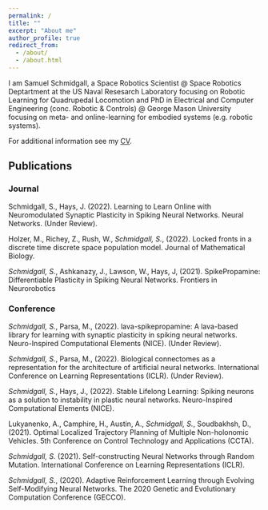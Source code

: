 ```yaml
---
permalink: /
title: ""
excerpt: "About me"
author_profile: true
redirect_from: 
  - /about/
  - /about.html
---
```


I am Samuel Schmidgall, a Space Robotics Scientist @ Space Robotics 
Deptartment at 
the US Naval Resesarch Laboratory focusing on Robotic Learning for 
Quadrupedal Locomotion and PhD in Electrical and Computer 
Engineering (conc. Robotic & Controls) @ George Mason University focusing 
on meta- and online-learning for embodied systems (e.g. robotic systems). 



For additional information see my [CV](https://github.com/SamuelSchmidgall/SamuelSchmidgall.github.io/blob/master/_data/SamuelSchmidgallCV.pdf).


## Publications

### Journal


Schmidgall, S., Hays, J. (2022). Learning to Learn Online 
with Neuromodulated Synaptic Plasticity in Spiking Neural Networks. 
Neural Networks. (Under Review).

Holzer, M., Richey, Z., Rush, W., *Schmidgall, S.*, (2022). 
Locked fronts in a discrete time discrete space population model. Journal 
of Mathematical Biology.


*Schmidgall, S.*, Ashkanazy, J., Lawson, W., Hays, J, (2021). 
SpikePropamine: Differentiable Plasticity in Spiking Neural Networks. 
Frontiers in Neurorobotics

### Conference

*Schmidgall, S.*, Parsa, M., (2022). 
lava-spikepropamine: A lava-based library for learning with 
synaptic plasticity in spiking neural networks. Neuro-Inspired 
Computational Elements (NICE). (Under Review).

*Schmidgall, S.*, Parsa, M., (2022). Biological connectomes 
as a representation for the architecture of artificial neural networks. 
International Conference on Learning Representations (ICLR). (Under Review).

*Schmidgall, S.*, Hays, J., (2022). Stable Lifelong Learning: 
Spiking neurons as a solution to instability in plastic neural networks. 
Neuro-Inspired Computational Elements (NICE). 

Lukyanenko, A., Camphire, H., Austin, A., *Schmidgall, S.*, 
Soudbakhsh, D., (2021). Optimal Localized Trajectory Planning of Multiple 
Non-holonomic Vehicles. 5th Conference on Control Technology and 
Applications (CCTA).

*Schmidgall, S.* (2021). Self-constructing Neural Networks 
through Random Mutation. International Conference on Learning 
Representations (ICLR).

*Schmidgall, S.*, (2020). Adaptive Reinforcement Learning 
through Evolving Self-Modifying Neural Networks. The 2020 Genetic 
and Evolutionary Computation Conference (GECCO).
